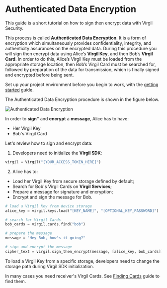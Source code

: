 # Authenticated Data Encryption

This guide is a short tutorial on how to sign then encrypt data with Virgil Security.

This process is called **Authenticated Data Encryption**. It is a form of encryption which simultaneously provides confidentiality, integrity, and authenticity assurances on the encrypted data. During this procedure you will sign then encrypt data using Alice’s **Virgil Key**, and then Bob’s **Virgil Card**. In order to do this, Alice’s Virgil Key must be loaded from the appropriate storage location, then Bob’s Virgil Card must be searched for, followed by preparation of the data for transmission, which is finally signed and encrypted before being sent.



Set up your project environment before you begin to work, with the [getting started](https://github.com/VirgilSecurity/virgil-sdk-python/blob/docs-review/documentation/guides/configuration/client-configuration.md) guide.

The Authenticated Data Encryption procedure is shown in the figure below.

![Authenticated Data Encryption](https://github.com/VirgilSecurity/virgil-sdk-python/blob/docs-review/documentation/img/Guides_introduction.png "Authenticated Data Encryption")

In order to **sign"** and **encrypt** a **message**, Alice has to have:
 - Her Virgil Key
 - Bob's Virgil Card

Let's review how to sign and encrypt data:

1. Developers need to initialize the **Virgil SDK**:

```python
virgil = Virgil("[YOUR_ACCESS_TOKEN_HERE]")
```

2. Alice has to:

  - Load her Virgil Key from secure storage defined by default;
  - Search for Bob's Virgil Cards on **Virgil Services**;
  - Prepare a message for signature and encryption;
  - Encrypt and sign the message for Bob.

  ```python
  # load a Virgil Key from device storage
  alice_key = virgil.keys.load("[KEY_NAME]", "[OPTIONAL_KEY_PASSWORD]")

  # search for Virgil Cards
  bob_cards = virgil.cards.find("bob")

  # prepare the message
  message = "Hey Bob, how's it going?"

  # sign and encrypt the message
  cipher_text = virgil.sign_then_encrypt(message, [alice_key, bob_cards]).to_string("base64")
  ```

To load a Virgil Key from a specific storage, developers need to change the storage path during Virgil SDK initialization.

In many cases you need receiver's Virgil Cards. See [Finding Cards](https://github.com/VirgilSecurity/virgil-sdk-python/blob/docs-review/documentation/guides/virgil-card/finding-card.md) guide to find them.
